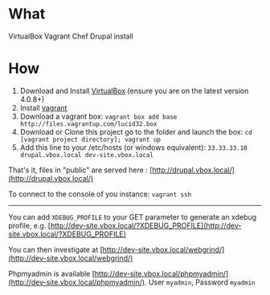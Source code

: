 # What
VirtualBox Vagrant Chef Drupal install


# How
1. Download and Install [VirtualBox](http://www.virtualbox.org/) (ensure you are on the latest version 4.0.8+)
2. Install [vagrant](http://vagrantup.com/v1/docs/getting-started/index.html)
3. Download a vagrant box:
    `vagrant box add base http://files.vagrantup.com/lucid32.box`
4. Download or Clone this project go to the folder and launch the box:
    `cd [vagrant project directory];
    vagrant up`
5. Add this line to your /etc/hosts (or windows equivalent):
    `33.33.33.10        drupal.vbox.local dev-site.vbox.local`


That's it, files in "public" are served here : [http://drupal.vbox.local/](http://drupal.vbox.local/)

To connect to the console of you instance:
    `vagrant ssh`

--------

You can add `XDEBUG_PROFILE` to your GET parameter to generate an xdebug profile, e.g. [http://dev-site.vbox.local/?XDEBUG_PROFILE](http://dev-site.vbox.local/?XDEBUG_PROFILE)

You can then investigate at [http://dev-site.vbox.local/webgrind/](http://dev-site.vbox.local/webgrind/)

Phpmyadmin is available [http://dev-site.vbox.local/phpmyadmin/](http://dev-site.vbox.local/phpmyadmin/). User `myadmin`, Password `myadmin`
